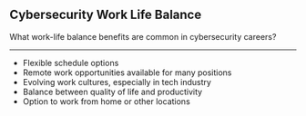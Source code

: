 ## Cybersecurity Work Life Balance

What work-life balance benefits are common in cybersecurity careers?

---

- Flexible schedule options
- Remote work opportunities available for many positions
- Evolving work cultures, especially in tech industry
- Balance between quality of life and productivity
- Option to work from home or other locations

